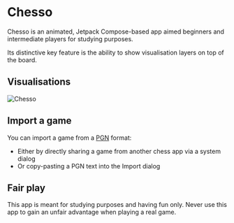 # Chesso

Chesso is an animated, Jetpack Compose-based app aimed beginners and intermediate players for studying purposes.

Its distinctive key feature is the ability to show visualisation layers on top of the board.


## Visualisations

![Chesso](https://github.com/zsoltk/public/blob/master/chesso.gif)


## Import a game

You can import a game from a [PGN](https://en.wikipedia.org/wiki/Portable_Game_Notation) format:

- Either by directly sharing a game from another chess app via a system dialog
- Or copy-pasting a PGN text into the Import dialog


## Fair play

This app is meant for studying purposes and having fun only. Never use this app to gain an unfair advantage when playing a real game.
